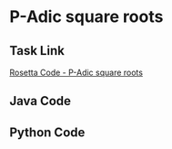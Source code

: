 # P-Adic square roots

## Task Link
[Rosetta Code - P-Adic square roots](https://rosettacode.org/wiki/P-Adic_square_roots)

## Java Code
## Python Code
